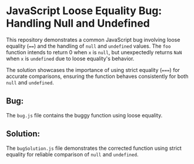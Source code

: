 # JavaScript Loose Equality Bug: Handling Null and Undefined

This repository demonstrates a common JavaScript bug involving loose equality (`==`) and the handling of `null` and `undefined` values.  The `foo` function intends to return 0 when `x` is `null`, but unexpectedly returns `NaN` when `x` is `undefined` due to loose equality's behavior.

The solution showcases the importance of using strict equality (`===`) for accurate comparisons, ensuring the function behaves consistently for both `null` and `undefined`.

## Bug:

The `bug.js` file contains the buggy function using loose equality. 

## Solution:

The `bugSolution.js` file demonstrates the corrected function using strict equality for reliable comparison of `null` and `undefined`.